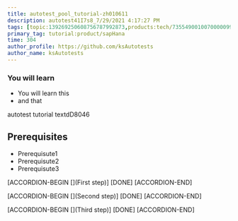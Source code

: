 ```yaml
---
title: autotest_pool_tutorial-zh010611
description: autotest41I7s8_7/29/2021 4:17:27 PM
tags: [topic:139269250608756787992873,products:tech/73554900100700000996,tutorial:experience/advanced]
primary_tag: tutorial:product/sapHana
time: 304
author_profile: https://github.com/ksAutotests
author_name: ksAutotests
---
```

### You will learn
- You will learn this
- and that

autotest tutorial textdD8046

## Prerequisites
- Prerequisute1
- Prerequisute2
- Prerequisute3

[ACCORDION-BEGIN [](First step)]
[DONE]
[ACCORDION-END]

[ACCORDION-BEGIN [](Second step)]
[DONE]
[ACCORDION-END]

[ACCORDION-BEGIN [](Third step)]
[DONE]
[ACCORDION-END]

